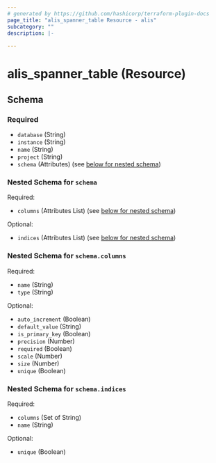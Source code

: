```yaml
---
# generated by https://github.com/hashicorp/terraform-plugin-docs
page_title: "alis_spanner_table Resource - alis"
subcategory: ""
description: |-
  
---
```


# alis_spanner_table (Resource)





<!-- schema generated by tfplugindocs -->
## Schema

### Required

- `database` (String)
- `instance` (String)
- `name` (String)
- `project` (String)
- `schema` (Attributes) (see [below for nested schema](#nestedatt--schema))

<a id="nestedatt--schema"></a>
### Nested Schema for `schema`

Required:

- `columns` (Attributes List) (see [below for nested schema](#nestedatt--schema--columns))

Optional:

- `indices` (Attributes List) (see [below for nested schema](#nestedatt--schema--indices))

<a id="nestedatt--schema--columns"></a>
### Nested Schema for `schema.columns`

Required:

- `name` (String)
- `type` (String)

Optional:

- `auto_increment` (Boolean)
- `default_value` (String)
- `is_primary_key` (Boolean)
- `precision` (Number)
- `required` (Boolean)
- `scale` (Number)
- `size` (Number)
- `unique` (Boolean)


<a id="nestedatt--schema--indices"></a>
### Nested Schema for `schema.indices`

Required:

- `columns` (Set of String)
- `name` (String)

Optional:

- `unique` (Boolean)
